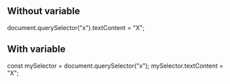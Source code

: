 ## Without variable

document.querySelector("x").textContent = "X";

## With variable

const mySelector = document.querySelector("x");
mySelector.textContent = "X";

